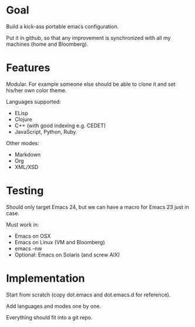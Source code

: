 # Goal

Build a kick-ass portable emacs configuration.

Put it in github, so that any improvement is synchronized with all my machines
(home and Bloomberg).

# Features

Modular. For example someone else should be able to clone it and set his/her
own color theme.

Languages supported:
* ELisp
* Clojure
* C++ (with good indexing e.g. CEDET)
* JavaScript, Python, Ruby.

Other modes:
* Markdown
* Org
* XML/XSD

# Testing

Should only target Emacs 24, but we can have a macro for Emacs 23 just in case.

Must work in:
* Emacs on OSX
* Emacs on Linux (VM and Bloomberg)
* emacs -nw
* Optional: Emacs on Solaris (and screw AIX)

# Implementation

Start from scratch (copy dot.emacs and dot.emacs.d for reference).

Add languages and modes one by one.

Everything should fit into a git repo.
